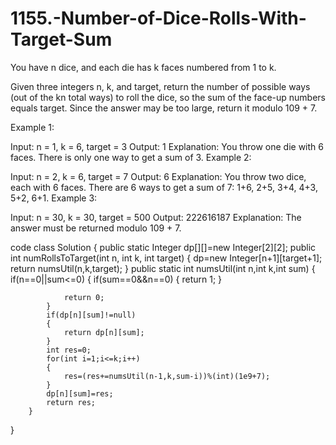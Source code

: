 # 1155.-Number-of-Dice-Rolls-With-Target-Sum
You have n dice, and each die has k faces numbered from 1 to k.

Given three integers n, k, and target, return the number of possible ways (out of the kn total ways) to roll the dice, so the sum of the face-up numbers equals target. Since the answer may be too large, return it modulo 109 + 7.

 

Example 1:

Input: n = 1, k = 6, target = 3
Output: 1
Explanation: You throw one die with 6 faces.
There is only one way to get a sum of 3.
Example 2:

Input: n = 2, k = 6, target = 7
Output: 6
Explanation: You throw two dice, each with 6 faces.
There are 6 ways to get a sum of 7: 1+6, 2+5, 3+4, 4+3, 5+2, 6+1.
Example 3:

Input: n = 30, k = 30, target = 500
Output: 222616187
Explanation: The answer must be returned modulo 109 + 7.

code 
class Solution {
    public static Integer dp[][]=new Integer[2][2];
    public int numRollsToTarget(int n, int k, int target) {
        dp=new Integer[n+1][target+1];
        return numsUtil(n,k,target);
    }
        public static int numsUtil(int n,int k,int sum)
        {
            if(n==0||sum<=0)
            {
                if(sum==0&&n==0)
                {
                    return 1;
                }
               
                return 0;
            }
            if(dp[n][sum]!=null)
            {
                return dp[n][sum];
            }
            int res=0;
            for(int i=1;i<=k;i++)
            {
                res=(res+=numsUtil(n-1,k,sum-i))%(int)(1e9+7);
            }
            dp[n][sum]=res;
            return res;
        }
    
}
 
